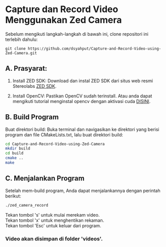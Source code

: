 # Capture dan Record Video Menggunakan Zed Camera

Sebelum mengikuti langkah-langkah di bawah ini, clone repositori ini terlebih dahulu:
```
git clone https://github.com/dsyahput/Capture-and-Record-Video-using-Zed-Camera.git
```

## A. Prasyarat:

1. Install ZED SDK: Download dan instal ZED SDK dari situs web resmi Stereolabs [ZED SDK](https://www.stereolabs.com/docs/installation/linux).

2. Install OpenCV: Pastikan OpenCV sudah terinstall. Atau anda dapat mengikuti tutorial menginstal opencv dengan aktivasi cuda [DISINI](../INSTALL/install_opencv.md).

## B. Build Program
Buat direktori build: Buka terminal dan navigasikan ke direktori yang berisi program dan file CMakeLists.txt, lalu buat direktori build:

``` bash
cd Capture-and-Record-Video-using-Zed-Camera
mkdir build
cd build
cmake ..
make
```
## C. Menjalankan Program
Setelah mem-build program, Anda dapat menjalankannya dengan perintah berikut:

```bash
./zed_camera_record
```

Tekan tombol 's' untuk mulai merekam video.         
Tekan tombol 'x' untuk menghentikan rekaman.    
Tekan tombol 'Esc' untuk keluar dari program.   

### Video akan disimpan di folder 'videos'.
